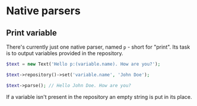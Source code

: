 # Native parsers

## Print variable
There's currently just one native parser, named `p` - short for "print". Its task is to output variables provided in the repository.

```php
$text = new Text('Hello p:(variable.name). How are you?');

$text->repository()->set('variable.name', 'John Doe');

$text->parse(); // Hello John Doe. How are you?
```

If a variable isn't present in the repository an empty string is put in its place.